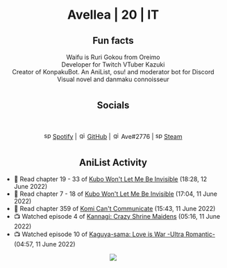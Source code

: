 <h1 align="center">
Avellea | 20 | IT
</h1>



<h2 align="center">
Fun facts
</h2>

<p align="center">
Waifu is Ruri Gokou from Oreimo<br>
Developer for Twitch VTuber Kazuki<br>
Creator of KonpakuBot. An AniList, osu! and moderator bot for Discord<br>
Visual novel and danmaku connoisseur
</p>

<h1>
<h2 align="center">Socials</h2>
<br>
<p align="center">
<img src="https://open.scdn.co/cdn/images/favicon.5cb2bd30.ico" alt="spotify logo" width="16"> <a href="https://open.spotify.com/user/2r8tkjt7qlh7uo7k06z43t63a">Spotify</a> | <img src="https://github.com/fluidicon.png" alt="github logo" width="16"> <a href="https://github.com/Avellea">GitHub</a> | <img src="https://i.imgur.com/ywxedYu.png" alt="github logo" width="16"> Ave#2776 | <img src="https://store.steampowered.com/favicon.ico" alt="spotify logo" width="16"> <a href="https://steamcommunity.com/id/Avellea/">Steam</a>
</p>
<h1>

<h2 align="center">AniList Activity</h2>

<!-- ANILIST_ACTIVITY:start -->

-   📖 Read chapter 19 - 33 of [Kubo Won't Let Me Be Invisible](https://anilist.co/manga/112981) (18:28, 12 June 2022)
-   📖 Read chapter 7 - 18 of [Kubo Won't Let Me Be Invisible](https://anilist.co/manga/112981) (17:04, 11 June 2022)
-   📖 Read chapter 359 of [Komi Can't Communicate](https://anilist.co/manga/97852) (15:43, 11 June 2022)
-   📺 Watched episode 4 of [Kannagi: Crazy Shrine Maidens](https://anilist.co/anime/3958) (05:16, 11 June 2022)
-   📺 Watched episode 10 of [Kaguya-sama: Love is War -Ultra Romantic-](https://anilist.co/anime/125367) (04:57, 11 June 2022)

<!-- ANILIST_ACTIVITY:end -->


<!-- ---
  
<p align="center">
<img src="https://count.getloli.com/get/@avellea?theme=gelbooru" alt=":name" />
<p>
  
--- -->



<p align="center">
<img src="https://i.pinimg.com/originals/5f/95/04/5f9504eb5a7d27ec7a6121b9e9aa48b3.gif">
<p>
